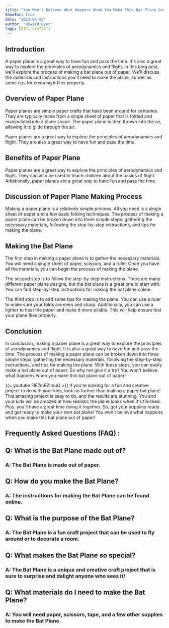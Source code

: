 ```yaml
---
title: "You Won't Believe What Happens When You Make This Bat Plane Out of Paper!"
ShowToc: true 
date: "2022-04-08"
author: "Howard Dyer" 
tags: [DIY, Crafts"]
---
```

## Introduction

A paper plane is a great way to have fun and pass the time. It's also a great way to explore the principles of aerodynamics and flight. In this blog post, we'll explore the process of making a bat plane out of paper. We'll discuss the materials and instructions you'll need to make the plane, as well as some tips for ensuring it flies properly. 

## Overview of Paper Plane

Paper planes are simple paper crafts that have been around for centuries. They are typically made from a single sheet of paper that is folded and manipulated into a plane shape. The paper plane is then thrown into the air, allowing it to glide through the air. 

Paper planes are a great way to explore the principles of aerodynamics and flight. They are also a great way to have fun and pass the time.

## Benefits of Paper Plane

Paper planes are a great way to explore the principles of aerodynamics and flight. They can also be used to teach children about the basics of flight. Additionally, paper planes are a great way to have fun and pass the time.

## Discussion of Paper Plane Making Process

Making a paper plane is a relatively simple process. All you need is a single sheet of paper and a few basic folding techniques. The process of making a paper plane can be broken down into three simple steps: gathering the necessary materials, following the step-by-step instructions, and tips for making the plane.

## Making the Bat Plane

The first step in making a paper plane is to gather the necessary materials. You will need a single sheet of paper, scissors, and a ruler. Once you have all the materials, you can begin the process of making the plane. 

The second step is to follow the step-by-step instructions. There are many different paper plane designs, but the bat plane is a great one to start with. You can find step-by-step instructions for making the bat plane online. 

The third step is to add some tips for making the plane. You can use a ruler to make sure your folds are even and sharp. Additionally, you can use a lighter to heat the paper and make it more pliable. This will help ensure that your plane flies properly. 

## Conclusion

In conclusion, making a paper plane is a great way to explore the principles of aerodynamics and flight. It is also a great way to have fun and pass the time. The process of making a paper plane can be broken down into three simple steps: gathering the necessary materials, following the step-by-step instructions, and tips for making the plane. With these steps, you can easily make a bat plane out of paper. So why not give it a try? You won't believe what happens when you make this bat plane out of paper!

{{< youtube FlE7mRZImuQ >}} 
If you're looking for a fun and creative project to do with your kids, look no further than making a paper bat plane! This amazing project is easy to do, and the results are stunning. You and your kids will be amazed at how realistic the plane looks when it's finished. Plus, you'll have a great time doing it together. So, get your supplies ready and get ready to make your own bat plane! You won't believe what happens when you make this bat plane out of paper!

## Frequently Asked Questions (FAQ) :
<h2>Q: What is the Bat Plane made out of?</h2>

<h3>A: The Bat Plane is made out of paper.</h3>

<h2>Q: How do you make the Bat Plane?</h2>

<h3>A: The instructions for making the Bat Plane can be found online.</h3>

<h2>Q: What is the purpose of the Bat Plane?</h2>

<h3>A: The Bat Plane is a fun craft project that can be used to fly around or to decorate a room.</h3>

<h2>Q: What makes the Bat Plane so special?</h2>

<h3>A: The Bat Plane is a unique and creative craft project that is sure to surprise and delight anyone who sees it!</h3>

<h2>Q: What materials do I need to make the Bat Plane?</h2>

<h3>A: You will need paper, scissors, tape, and a few other supplies to make the Bat Plane.</h3>





